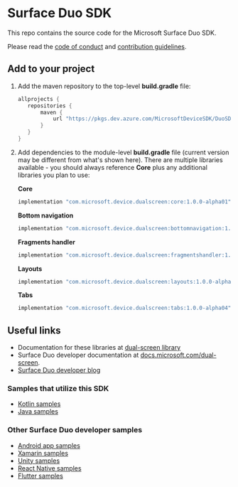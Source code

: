 # Surface Duo SDK

This repo contains the source code for the Microsoft Surface Duo SDK.

Please read the [code of conduct](CODE_OF_CONDUCT.md) and [contribution guidelines](CONTRIBUTING.md).

## Add to your project

1. Add the maven repository to the top-level **build.gradle** file:

    ```gradle
    allprojects {
       repositories {
           maven {
               url "https://pkgs.dev.azure.com/MicrosoftDeviceSDK/DuoSDK-Public/_packaging/Duo-SDK-Feed/maven/v1"
           }
       }
    }
    ```

2. Add dependencies to the module-level **build.gradle** file (current version may be different from what's shown here). There are multiple libraries available - you should always reference **Core** plus any additional libraries you plan to use:

    **Core**

    ```gradle
    implementation "com.microsoft.device.dualscreen:core:1.0.0-alpha01"
    ```

    **Bottom navigation**

    ```gradle
    implementation "com.microsoft.device.dualscreen:bottomnavigation:1.0.0-alpha03"
    ```

    **Fragments handler**

    ```gradle
    implementation "com.microsoft.device.dualscreen:fragmentshandler:1.0.0-alpha02"
    ```

    **Layouts**

    ```gradle
    implementation "com.microsoft.device.dualscreen:layouts:1.0.0-alpha02"
    ```

    **Tabs**

    ```gradle
    implementation "com.microsoft.device.dualscreen:tabs:1.0.0-alpha04"
    ```

## Useful links

- Documentation for these libraries at [dual-screen library](https://docs.microsoft.com/dual-screen/android/api-reference/dualscreen-library/)
- Surface Duo developer documentation at [docs.microsoft.com/dual-screen](https://docs.microsoft.com/dual-screen).
- [Surface Duo developer blog](https://devblogs.microsoft.com/surface-duo)

### Samples that utilize this SDK

- [Kotlin samples](https://github.com/microsoft/surface-duo-sdk-samples-kotlin)
- [Java samples](https://github.com/microsoft/surface-duo-sdk-samples)

### Other Surface Duo developer samples

- [Android app samples](https://github.com/microsoft/surface-duo-app-samples)
- [Xamarin samples](https://github.com/microsoft/surface-duo-sdk-xamarin-samples)
- [Unity samples](https://github.com/microsoft/surface-duo-sdk-unity-samples)
- [React Native samples](https://github.com/microsoft/react-native-dualscreen)
- [Flutter samples](https://github.com/microsoft/surface-duo-sdk-samples-flutter)
